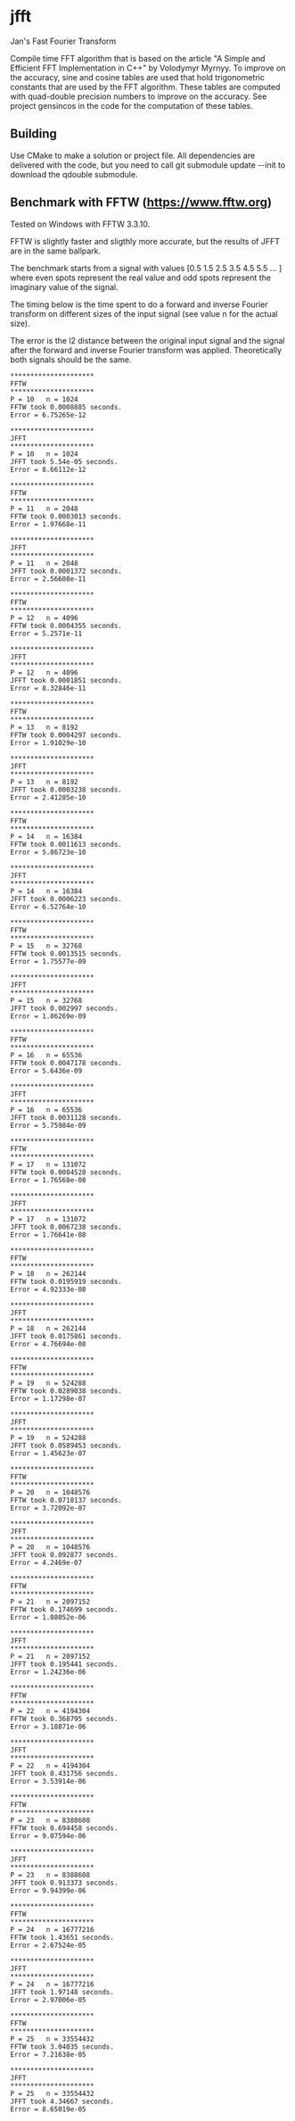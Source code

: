 # jfft
Jan's Fast Fourier Transform

Compile time FFT algorithm that is based on the article "A Simple and Efficient FFT Implementation in C++" by Volodymyr Myrnyy.
To improve on the accuracy, sine and cosine tables are used that hold trigonometric constants that are used by the FFT algorithm. These tables are computed with quad-double precision numbers to improve on the accuracy. See project gensincos in the code for the computation of these tables.

## Building

Use CMake to make a solution or project file. All dependencies are delivered with the code, but you need to call
    git submodule update --init
to download the qdouble submodule.

## Benchmark with FFTW (https://www.fftw.org)

Tested on Windows with FFTW 3.3.10.

FFTW is slightly faster and sligthly more accurate, but the results of JFFT are in the same ballpark.

The benchmark starts from a signal with values
    [0.5 1.5 2.5 3.5 4.5 5.5 ... ]
where even spots represent the real value and odd spots represent the imaginary value of the signal.

The timing below is the time spent to do a forward and inverse Fourier transform on different sizes of the input signal (see value n for the actual size).

The error is the l2 distance between the original input signal and the signal after the forward and inverse Fourier transform was applied. Theoretically both signals should be the same.

    ********************* 
    FFTW 
    ********************* 
    P = 10   n = 1024 
    FFTW took 0.0008885 seconds. 
    Error = 6.75265e-12 
 
    ********************* 
    JFFT 
    ********************* 
    P = 10   n = 1024 
    JFFT took 5.54e-05 seconds. 
    Error = 8.66112e-12 
 
    ********************* 
    FFTW 
    ********************* 
    P = 11   n = 2048 
    FFTW took 0.0003013 seconds. 
    Error = 1.97668e-11 
 
    ********************* 
    JFFT 
    ********************* 
    P = 11   n = 2048 
    JFFT took 0.0001372 seconds. 
    Error = 2.56608e-11 
 
    ********************* 
    FFTW 
    ********************* 
    P = 12   n = 4096 
    FFTW took 0.0004355 seconds. 
    Error = 5.2571e-11 
 
    ********************* 
    JFFT 
    ********************* 
    P = 12   n = 4096 
    JFFT took 0.0001851 seconds. 
    Error = 8.32846e-11 
 
    ********************* 
    FFTW 
    ********************* 
    P = 13   n = 8192 
    FFTW took 0.0004297 seconds. 
    Error = 1.91029e-10 
 
    ********************* 
    JFFT 
    ********************* 
    P = 13   n = 8192 
    JFFT took 0.0003238 seconds. 
    Error = 2.41285e-10 
 
    ********************* 
    FFTW 
    ********************* 
    P = 14   n = 16384 
    FFTW took 0.0011613 seconds. 
    Error = 5.86723e-10 
 
    ********************* 
    JFFT 
    ********************* 
    P = 14   n = 16384 
    JFFT took 0.0006223 seconds. 
    Error = 6.52764e-10 
 
    ********************* 
    FFTW 
    ********************* 
    P = 15   n = 32768 
    FFTW took 0.0013515 seconds. 
    Error = 1.75577e-09 
 
    ********************* 
    JFFT 
    ********************* 
    P = 15   n = 32768 
    JFFT took 0.002997 seconds. 
    Error = 1.86269e-09 
 
    ********************* 
    FFTW 
    ********************* 
    P = 16   n = 65536 
    FFTW took 0.0047178 seconds. 
    Error = 5.6436e-09 
 
    ********************* 
    JFFT 
    ********************* 
    P = 16   n = 65536 
    JFFT took 0.0031128 seconds. 
    Error = 5.75984e-09 
 
    ********************* 
    FFTW 
    ********************* 
    P = 17   n = 131072 
    FFTW took 0.0084528 seconds. 
    Error = 1.76568e-08 
 
    ********************* 
    JFFT 
    ********************* 
    P = 17   n = 131072 
    JFFT took 0.0067238 seconds. 
    Error = 1.76641e-08 
 
    ********************* 
    FFTW 
    ********************* 
    P = 18   n = 262144 
    FFTW took 0.0195919 seconds. 
    Error = 4.92333e-08 
 
    ********************* 
    JFFT 
    ********************* 
    P = 18   n = 262144 
    JFFT took 0.0175861 seconds. 
    Error = 4.76694e-08 
 
    ********************* 
    FFTW 
    ********************* 
    P = 19   n = 524288 
    FFTW took 0.0289038 seconds. 
    Error = 1.17298e-07 
 
    ********************* 
    JFFT 
    ********************* 
    P = 19   n = 524288 
    JFFT took 0.0589453 seconds. 
    Error = 1.45623e-07 
 
    ********************* 
    FFTW 
    ********************* 
    P = 20   n = 1048576 
    FFTW took 0.0718137 seconds. 
    Error = 3.72092e-07 
 
    ********************* 
    JFFT 
    ********************* 
    P = 20   n = 1048576 
    JFFT took 0.092877 seconds. 
    Error = 4.2469e-07 
 
    ********************* 
    FFTW 
    ********************* 
    P = 21   n = 2097152 
    FFTW took 0.174699 seconds. 
    Error = 1.08052e-06 
 
    ********************* 
    JFFT 
    ********************* 
    P = 21   n = 2097152 
    JFFT took 0.195441 seconds. 
    Error = 1.24236e-06 
 
    ********************* 
    FFTW 
    ********************* 
    P = 22   n = 4194304 
    FFTW took 0.368795 seconds. 
    Error = 3.18871e-06 
 
    ********************* 
    JFFT 
    ********************* 
    P = 22   n = 4194304 
    JFFT took 0.431756 seconds. 
    Error = 3.53914e-06 
 
    ********************* 
    FFTW 
    ********************* 
    P = 23   n = 8388608 
    FFTW took 0.694458 seconds. 
    Error = 9.07594e-06 
 
    ********************* 
    JFFT 
    ********************* 
    P = 23   n = 8388608 
    JFFT took 0.913373 seconds. 
    Error = 9.94399e-06 
 
    ********************* 
    FFTW 
    ********************* 
    P = 24   n = 16777216 
    FFTW took 1.43651 seconds. 
    Error = 2.67524e-05 
 
    ********************* 
    JFFT 
    ********************* 
    P = 24   n = 16777216 
    JFFT took 1.97148 seconds. 
    Error = 2.97006e-05 
 
    ********************* 
    FFTW 
    ********************* 
    P = 25   n = 33554432 
    FFTW took 3.04035 seconds. 
    Error = 7.21638e-05 
 
    ********************* 
    JFFT 
    ********************* 
    P = 25   n = 33554432 
    JFFT took 4.34667 seconds. 
    Error = 8.65019e-05